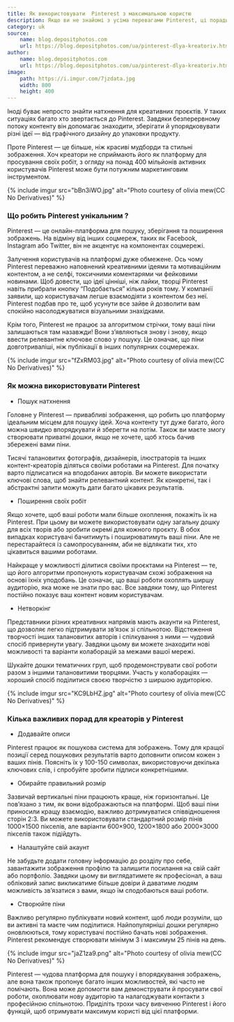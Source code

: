 ```yaml
---
title: Як використовувати  Pinterest з максимальною користю
description: Якщо ви не знайомі з усіма перевагами Pinterest, ці поради вам допоможуть. Дізнайтеся, які можливості пропонує Pinterest і як отримати від нього максимальну користь!
category: uk
source:
    name: blog.depositphotos.com
    url: https://blog.depositphotos.com/ua/pinterest-dlya-kreatoriv.html
author:
    name: blog.depositphotos.com
    url: https://blog.depositphotos.com/ua/pinterest-dlya-kreatoriv.html
image:
    path: https://i.imgur.com/7jzdata.jpg
    width: 800
    height: 400
---
```


Іноді буває непросто знайти натхнення для креативних проєктів. У таких ситуаціях багато хто звертається до Pinterest. 
Завдяки безперервному потоку контенту він допомагає знаходити, зберігати й упорядковувати різні ідеї — від графічного 
дизайну до упаковки продукту.

Проте Pinterest — це більше, ніж красиві мудборди та стильні зображення. Хоч креатори не сприймають його як платформу для 
просування своїх робіт, з огляду на понад 400 мільйонів активних користувачів Pinterest може бути потужним маркетинговим 
інструментом.

{% include imgur src="bBn3iWO.jpg" alt="Photo courtesy of olivia mew(CC No Derivatives)" %}

### Що робить Pinterest унікальним ?

Pinterest — це онлайн-платформа для пошуку, зберігання та поширення зображень. На відміну від інших соцмереж, таких як Facebook, 
Instagram або Twitter, він не акцентує на компонентах соцмережі.

Залучення користувачів на платформі дуже обмежене. Ось чому Pinterest переважно наповнений креативними ідеями та мотиваційним 
контентом, а не селфі, токсичними коментарями чи фейковими новинами. Щоб довести, що ідеї цінніші, ніж лайки, творці Pinterest 
навіть прибрали кнопку “Подобається” кілька років тому. У компанії заявили, що користувачам легше взаємодіяти з контентом 
без неї. Pinterest подбав про те, щоб усунути все зайве й дозволити вам спокійно насолоджуватися візуальними знахідками.

Крім того, Pinterest не працює за алгоритмом стрічки, тому ваші піни залишаються там назавжди! Вони з’являються знову і 
знову, якщо ввести релевантне ключове слово у пошуку. Це означає, що піни довготриваліші, ніж публікації в інших популярних 
соцмережах.

{% include imgur src="fZxRM03.jpg" alt="Photo courtesy of olivia mew(CC No Derivatives)" %}

### Як можна використовувати Pinterest

- Пошук натхнення

Головне у Pinterest — привабливі зображення, що робить цю платформу ідеальним місцем для пошуку ідей. Хоча контенту тут 
дуже багато, його можна швидко впорядкувати й зберегти на потім. Також ви маєте змогу створювати приватні дошки, якщо не 
хочете, щоб хтось бачив збережені вами піни.

Тисячі талановитих фотографів, дизайнерів, ілюстраторів та інших контент-креаторів діляться своїми роботами на Pinterest. 
Для початку варто підписатися на вподобаних авторів. Ви можете використати ключові слова, щоб знайти релевантний контент. 
Як конкретні, так і абстрактні запити можуть дати багато цікавих результатів.

 - Поширення своїх робіт

Якщо хочете, щоб ваші роботи мали більше охоплення, покажіть їх на Pinterest. При цьому ви можете використовувати одну 
загальну дошку для всіх творів або зробити окремі для кожного проєкту. В обох випадках користувачі бачитимуть і поширюватимуть 
ваші піни. Але не перестарайтеся із самопросуванням, аби не відлякати тих, хто цікавиться вашими роботами.

Найкраще у можливості ділитися своїми проєктами на Pinterest — те, що його алгоритми пропонують користувачам схожі зображення 
на основі їхніх уподобань. Це означає, що ваші роботи охоплять ширшу аудиторію, яка може не знати про вас. Все завдяки тому, 
що Pinterest постійно показує ваш контент новим користувачам.

- Нетворкінг

Представники різних креативних напрямів мають акаунти на Pinterest, що дозволяє легко підтримувати зв’язок зі спільнотою. 
Відстеження творчості інших талановитих авторів і спілкування з ними — чудовий спосіб привернути увагу. Завдяки цьому ви
можете знаходити нові можливості та варіанти колаборацій за межами вашої мережі.

Шукайте дошки тематичних груп, щоб продемонструвати свої роботи разом з іншими талановитими творцями. Участь у колабораціях 
— хороший спосіб поділитися своєю творчістю з ширшою аудиторією.

{% include imgur src="KC9LbHZ.jpg" alt="Photo courtesy of olivia mew(CC No Derivatives)" %}

### Кілька важливих порад для креаторів у Pinterest

- Додавайте описи

Pinterest працює як пошукова система для зображень. Тому для кращої позиції серед пошукових результатів варто доповнити 
описом кожен з ваших пінів. Поясніть їх у 100-150 символах, використовуючи декілька ключових слів, і спробуйте зробити 
підписи конкретнішими.

- Обирайте правильний розмір

Зазвичай вертикальні піни працюють краще, ніж горизонтальні. Це пов’язано з тим, як вони відображаються на платформі. 
Щоб ваші піни приносили кращу взаємодію, важливо дотримуватися співвідношення сторін 2:3. Ви можете використовувати стандартний 
розмір пінів 1000×1500 пікселів, але варіанти 600×900, 1200×1800 або 2000×3000 пікселів також підійдуть.

- Налаштуйте свій акаунт

Не забудьте додати головну інформацію до розділу про себе, завантажити зображення профілю та залишити посилання на свій 
сайт або портфоліо. Завдяки цьому ви виглядатимете як професіонал, а ваш обліковий запис викликатиме більше довіри й даватиме 
людям можливість зв’язатися з вами, якщо їм сподобаються ваші роботи.

- Створюйте піни

Важливо регулярно публікувати новий контент, щоб люди розуміли, що ви активні та маєте чим поділитися. Найпопулярніші дошки 
регулярно оновлюються, тому користувачі постійно бачать нові зображення. Pinterest рекомендує створювати мінімум 3 і 
максимум 25 пінів на день.

{% include imgur src="jaZ1za9.png" alt="Photo courtesy of olivia mew(CC No Derivatives)" %}

Pinterest — чудова платформа для пошуку і впорядкування зображень, але вона також пропонує багато інших можливостей, які 
часто не помічають. Вона може допомогти вам демонструвати й просувати свої роботи, охоплювати нову аудиторію та налагоджувати 
контакти з професійною спільнотою. Приділіть трохи часу вивченню Pinterest і його функцій, щоб отримувати максимум користі 
від цієї платформи.






